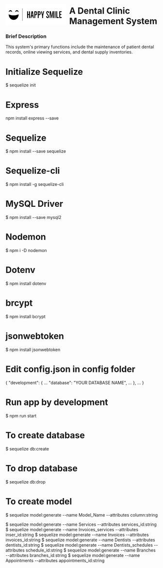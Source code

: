 ### <img align="left" alt="Visual Studio Code" width="200px" src="https://github.com/eurus-eastwind/hs-web/blob/b7b013fd4a8723c944fc098d2d0029262a7774be/assets/images/HSBW.PNG" style="padding-right:10px; padding-top: 10px;" /> 
# A Dental Clinic Management System	

### Brief Description
This system's primary functions include the maintenance of patient dental records, online viewing services, and dental supply inventories.

# Initialize Sequelize
 $ sequelize init

# Express
npm install express --save

# Sequelize
 $ npm install --save sequelize

# Sequelize-cli
 $ npm install -g sequelize-cli

# MySQL Driver
 $ npm install --save mysql2

# Nodemon
 $ npm i -D nodemon

# Dotenv
 $ npm install dotenv

# brcypt
 $ npm install bcrypt

# jsonwebtoken
 $ npm install jsonwebtoken


# Edit config.json in config folder
{
  "development": {
    ...
    "database": "YOUR DATABASE NAME",
    ...
  },
  ...
}

# Run app by development
$ npm run start

# To create database
$ sequelize db:create

# To drop database
$ sequelize db:drop

# To create model
$ sequelize model:generate --name Model_Name --attributes column:string

$ sequelize model:generate --name Services --attributes services_id:string
$ sequelize model:generate --name Invoices_services --attributes inser_id:string
$ sequelize model:generate --name Invoices --attributes invoices_id:string
$ sequelize model:generate --name Dentists --attributes dentists_id:string
$ sequelize model:generate --name Dentists_schedules --attributes schedule_id:string
$ sequelize model:generate --name Branches --attributes branches_id:string
$ sequelize model:generate --name Appointments --attributes appointments_id:string